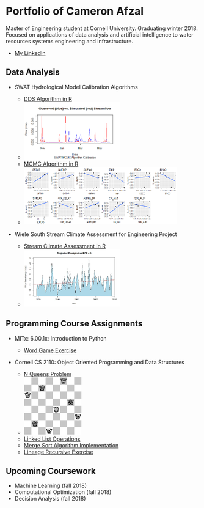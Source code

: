 # Portfolio of Cameron Afzal
Master of Engineering student at Cornell University. Graduating winter 2018. 
Focused on applications of data analysis and artificial intelligence to water resources systems engineering and infrastructure.
  * [My LinkedIn](https://www.linkedin.com/in/cameron-afzal-26a82a62/)

## Data Analysis
  * SWAT Hydrological Model Calibration Algorithms
    - [DDS Algorithm in R](https://github.com/cafzal/Portfolio/blob/master/SWAT_DDS_Algorithm.R)
    * <img src="https://github.com/cafzal/Portfolio/blob/master/flow.png" height="150" width="250"></img>
    * [MCMC Algorithm in R](https://github.com/cafzal/Portfolio/blob/master/SWAT_MCMC_Flow.R)
    * <img src="https://github.com/cafzal/Portfolio/blob/master/paramScatterLikelihood.png" height="150" width="400"></img>
  
  * Wiele South Stream Climate Assessment for Engineering Project
    - [Stream Climate Assessment in R](https://github.com/cafzal/Portfolio/blob/master/WiehleClimateAssessment.R)
    - <img src="https://github.com/cafzal/Portfolio/blob/master/Wstorm.jpg" height="150" width="250"></img>

## Programming Course Assignments
  * MITx: 6.00.1x: Introduction to Python
     - [Word Game Exercise](https://github.com/cafzal/Portfolio/blob/master/Python%20word%20game%20exercise.py)
    
  * Cornell CS 2110: Object Oriented Programming and Data Structures
     - [N Queens Problem](https://github.com/cafzal/Portfolio/blob/master/NQueensProblem.java)
     - <img src="https://github.com/cafzal/Portfolio/blob/master/Eight%20Queens%20Solution.png" height="150" width="150"></img>
     - [Linked List Operations](https://github.com/cafzal/Portfolio/blob/master/LinkedListExercises.java)
     - [Merge Sort Algorithm Implementation](https://github.com/cafzal/Portfolio/blob/master/MergeSortPractice.java)
     - [Lineage Recursive Exercise](https://github.com/cafzal/Portfolio/blob/master/Lineage.java)

## Upcoming Coursework
  * Machine Learning (fall 2018)
  * Computational Optimization (fall 2018)
  * Decision Analysis (fall 2018)
